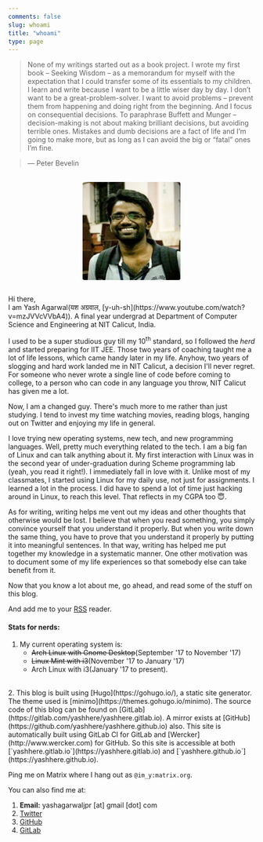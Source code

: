 ```yaml
---
comments: false
slug: whoami
title: "whoami"
type: page
---
```


> None of my writings started out as a book project.
I wrote my first book – Seeking Wisdom – as a memorandum for myself with the expectation that I could transfer some of its essentials to my children.
I learn and write because I want to be a little wiser day by day.
I don’t want to be a great-problem-solver. I want to avoid problems – prevent them from happening and doing right from the beginning.
And I focus on consequential decisions.
To paraphrase Buffett and Munger – decision-making is not about making brilliant decisions, but avoiding terrible ones. Mistakes and dumb decisions are a fact of life and I’m going to make more, but as long as I can avoid the big or “fatal” ones I’m fine.

> — Peter Bevelin

<div style="width:50%; margin: 30px auto"><img style=" width: 200px; height: 200px; border-radius: 2%; margin-left: auto; margin-right: auto; display: block;" src="/images/yash.jpg"></div>
Hi there,<br>
I am Yash Agarwal(यश अग्रवाल, [y-uh-sh](https://www.youtube.com/watch?v=mzJVVcVVbA4)). A final year undergrad at Department of Computer Science and Engineering at NIT Calicut, India. 

I used to be a super studious guy till my 10<sup>th</sup> standard, so I followed the _herd_ and started preparing for IIT JEE. Those two years of coaching taught me a lot of life lessons, which came handy later in my life. Anyhow, two years of slogging and hard work landed me in NIT Calicut, a decision I'll never regret. For someone who never wrote a single line of code before coming to college, to a person who can code in any language you throw, NIT Calicut has given me a lot.

Now, I am a changed guy. There's much more to me rather than just studying. I tend to invest my time watching movies, reading blogs, hanging out on Twitter and enjoying my life in general. 

I love trying new operating systems, new tech, and new programming languages. Well, pretty much everything related to the tech. I am a big fan of Linux and can talk anything about it. My first interaction with Linux was in the second year of under-graduation during Scheme programming lab (yeah, you read it right!). I immediately fall in love with it. Unlike most of my classmates, I started using Linux for my daily use, not just for assignments. I learned a lot in the process. I did have to spend a lot of time just hacking around in Linux, to reach this level. That reflects in my CGPA too :innocent:.

As for writing, writing helps me vent out my ideas and other thoughts that otherwise would be lost. I believe that when you read something, you simply convince yourself that you understand it properly. But when you write down the same thing, you have to prove that you understand it properly by putting it into meaningful sentences. In that way, writing has helped me put together my knowledge in a systematic manner. One other motivation was to document some of my life experiences so that somebody else can take benefit from it.

Now that you know a lot about me, go ahead, and read some of the stuff on this blog.

And add me to your [RSS](/index.xml) reader.


#### Stats for nerds:

1. My current operating system is: 
    + ~~Arch Linux with Gnome Desktop~~(September '17 to November '17)
    + ~~Linux Mint with i3~~(November '17 to January '17)
    + Arch Linux with i3(January '17 to present).
<br/>  
2. This blog is built using [Hugo](https://gohugo.io/), a static site generator. The theme used is [minimo](https://themes.gohugo.io/minimo). The source code of this blog can be found on [GitLab](https://gitlab.com/yashhere/yashhere.gitlab.io). A mirror exists at [GitHub](https://github.com/yashhere/yashhere.github.io) also. This site is automatically built using GitLab CI for GitLab and [Wercker](http://www.wercker.com) for GitHub. So this site is accessible at both [`yashhere.gitlab.io`](https://yashhere.gitlab.io) and [`yashhere.github.io`](https://yashhere.github.io).


Ping me on Matrix where I hang out as `@im_y:matrix.org`.

You can also find me at:

1. **Email:** yashagarwaljpr [at] gmail [dot] com
2. [Twitter](https://www.twitter.com/yash__here)
3. [GitHub](https://www.github.com/yashhere)
4. [GitLab](https://www.gitLab.com/yashhere)

